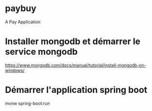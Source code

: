 # paybuy
A Pay Application

# Installer mongodb et démarrer le service mongodb
https://www.mongodb.com/docs/manual/tutorial/install-mongodb-on-windows/

# Démarrer l'application spring boot
mvnw spring-boot:run
